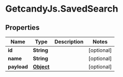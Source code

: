 # GetcandyJs.SavedSearch

## Properties

Name | Type | Description | Notes
------------ | ------------- | ------------- | -------------
**id** | **String** |  | [optional] 
**name** | **String** |  | [optional] 
**payload** | [**Object**](.md) |  | [optional] 


